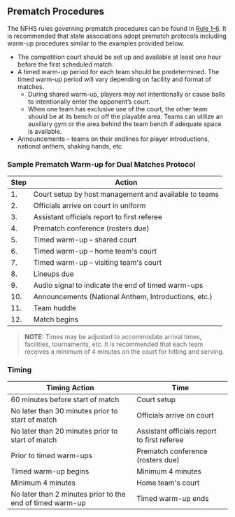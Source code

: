 <!-- Section: Prematch Procedures -->

## Prematch Procedures

The NFHS rules governing prematch procedures can be found in [Rule 1-6](#rule-1-6). It is recommended that state associations adopt prematch protocols including warm-up procedures similar to the examples provided below.

- The competition court should be set up and available at least one hour before the first scheduled match.
- A timed warm-up period for each team should be predetermined. The timed warm-up period will vary depending on facility and format of matches.
  - During shared warm-up, players may not intentionally or cause balls to intentionally enter the opponent’s court.
  - When one team has exclusive use of the court, the other team should be at its bench or off the playable area. Teams can utilize an auxiliary gym or the area behind the team bench if adequate space is available.
- Announcements – teams on their endlines for player introductions, national anthem, shaking hands, etc.

### Sample Prematch Warm-up for Dual Matches Protocol

| Step | Action                                                |
| ---- | ----------------------------------------------------- |
| 1.   | Court setup by host management and available to teams |
| 2.   | Officials arrive on court in uniform                  |
| 3.   | Assistant officials report to first referee           |
| 4.   | Prematch conference (rosters due)                     |
| 5.   | Timed warm-up – shared court                          |
| 6.   | Timed warm-up – home team's court                     |
| 7.   | Timed warm-up – visiting team's court                 |
| 8.   | Lineups due                                           |
| 9.   | Audio signal to indicate the end of timed warm-ups    |
| 10.  | Announcements (National Anthem, Introductions, etc.)  |
| 11.  | Team huddle                                           |
| 12.  | Match begins                                          |

> **NOTE:** Times may be adjusted to accommodate arrival times, facilities, tournaments, etc. It is recommended that each team receives a minimum of 4 minutes on the court for hitting and serving.

### Timing

| Timing Action                                             | Time                                        |
| --------------------------------------------------------- | ------------------------------------------- |
| 60 minutes before start of match                          | Court setup                                 |
| No later than 30 minutes prior to start of match          | Officials arrive on court                   |
| No later than 20 minutes prior to start of match          | Assistant officials report to first referee |
| Prior to timed warm-ups                                   | Prematch conference (rosters due)           |
| Timed warm-up begins                                      | Minimum 4 minutes                           |
| Minimum 4 minutes                                         | Home team's court                           |
| No later than 2 minutes prior to the end of timed warm-up | Timed warm-up ends                          |
